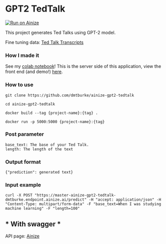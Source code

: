 # GPT2 TedTalk

[![Run on Ainize](https://ainize.ai/images/run_on_ainize_button.svg)](https://ainize.ai/dmtburke/ainize-gpt2-tedtalk?branch=master)


This project generates Ted Talks using GPT-2 model.

Fine tuning data: [Ted Talk Transcripts](https://www.kaggle.com/rounakbanik/ted-talks)

### How I made it
See my [colab notebook](https://colab.research.google.com/drive/1TyWJjnca19TegycuqSiSc0bC51RLyo3t?usp=sharing)! This is the server side of this application, view the front end (and demo!) [here](https://ainize.ai/dmtburke/ainize-ted-talk-demo?branch=main).



### How to use

    git clone https://github.com/dmtburke/ainize-gpt2-tedtalk

    cd ainize-gpt2-tedtalk

    docker build --tag {project-name}:{tag} . 

    docker run -p 5000:5000 {project-name}:{tag} 

### Post parameter

    base_text: The base of your Ted Talk.
    length: The length of the text


### Output format

    {"prediction": generated text}


### Input example


    curl -X POST "https://master-ainize-gpt2-tedtalk-dmtburke.endpoint.ainize.ai/predict" -H "accept: application/json" -H "Content-Type: multipart/form-data" -F "base_text=When I was studying machine learning" -F "length=100"

## * With swagger *

API page: [Ainize](https://ainize.ai/dmtburke/ainize-gpt2-tedtalk?branch=master)
